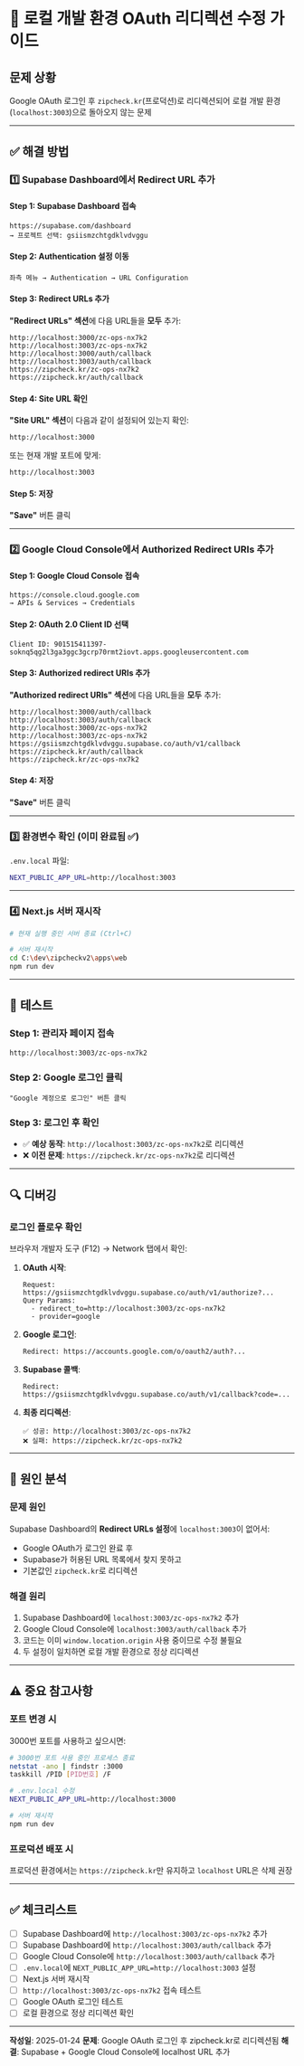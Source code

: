 # 🔧 로컬 개발 환경 OAuth 리디렉션 수정 가이드

## 문제 상황
Google OAuth 로그인 후 `zipcheck.kr`(프로덕션)로 리디렉션되어 로컬 개발 환경(`localhost:3003`)으로 돌아오지 않는 문제

---

## ✅ 해결 방법

### 1️⃣ Supabase Dashboard에서 Redirect URL 추가

#### Step 1: Supabase Dashboard 접속
```
https://supabase.com/dashboard
→ 프로젝트 선택: gsiismzchtgdklvdvggu
```

#### Step 2: Authentication 설정 이동
```
좌측 메뉴 → Authentication → URL Configuration
```

#### Step 3: Redirect URLs 추가
**"Redirect URLs" 섹션**에 다음 URL들을 **모두** 추가:

```
http://localhost:3000/zc-ops-nx7k2
http://localhost:3003/zc-ops-nx7k2
http://localhost:3000/auth/callback
http://localhost:3003/auth/callback
https://zipcheck.kr/zc-ops-nx7k2
https://zipcheck.kr/auth/callback
```

#### Step 4: Site URL 확인
**"Site URL" 섹션**이 다음과 같이 설정되어 있는지 확인:

```
http://localhost:3000
```

또는 현재 개발 포트에 맞게:

```
http://localhost:3003
```

#### Step 5: 저장
**"Save"** 버튼 클릭

---

### 2️⃣ Google Cloud Console에서 Authorized Redirect URIs 추가

#### Step 1: Google Cloud Console 접속
```
https://console.cloud.google.com
→ APIs & Services → Credentials
```

#### Step 2: OAuth 2.0 Client ID 선택
```
Client ID: 901515411397-soknq5qg2l3ga3ggc3gcrp70rmt2iovt.apps.googleusercontent.com
```

#### Step 3: Authorized redirect URIs 추가
**"Authorized redirect URIs" 섹션**에 다음 URL들을 **모두** 추가:

```
http://localhost:3000/auth/callback
http://localhost:3003/auth/callback
http://localhost:3000/zc-ops-nx7k2
http://localhost:3003/zc-ops-nx7k2
https://gsiismzchtgdklvdvggu.supabase.co/auth/v1/callback
https://zipcheck.kr/auth/callback
https://zipcheck.kr/zc-ops-nx7k2
```

#### Step 4: 저장
**"Save"** 버튼 클릭

---

### 3️⃣ 환경변수 확인 (이미 완료됨 ✅)

`.env.local` 파일:
```bash
NEXT_PUBLIC_APP_URL=http://localhost:3003
```

---

### 4️⃣ Next.js 서버 재시작

```bash
# 현재 실행 중인 서버 종료 (Ctrl+C)

# 서버 재시작
cd C:\dev\zipcheckv2\apps\web
npm run dev
```

---

## 🧪 테스트

### Step 1: 관리자 페이지 접속
```
http://localhost:3003/zc-ops-nx7k2
```

### Step 2: Google 로그인 클릭
```
"Google 계정으로 로그인" 버튼 클릭
```

### Step 3: 로그인 후 확인
- ✅ **예상 동작**: `http://localhost:3003/zc-ops-nx7k2`로 리디렉션
- ❌ **이전 문제**: `https://zipcheck.kr/zc-ops-nx7k2`로 리디렉션

---

## 🔍 디버깅

### 로그인 플로우 확인

브라우저 개발자 도구 (F12) → Network 탭에서 확인:

1. **OAuth 시작**:
   ```
   Request: https://gsiismzchtgdklvdvggu.supabase.co/auth/v1/authorize?...
   Query Params:
     - redirect_to=http://localhost:3003/zc-ops-nx7k2
     - provider=google
   ```

2. **Google 로그인**:
   ```
   Redirect: https://accounts.google.com/o/oauth2/auth?...
   ```

3. **Supabase 콜백**:
   ```
   Redirect: https://gsiismzchtgdklvdvggu.supabase.co/auth/v1/callback?code=...
   ```

4. **최종 리디렉션**:
   ```
   ✅ 성공: http://localhost:3003/zc-ops-nx7k2
   ❌ 실패: https://zipcheck.kr/zc-ops-nx7k2
   ```

---

## 📝 원인 분석

### 문제 원인
Supabase Dashboard의 **Redirect URLs 설정**에 `localhost:3003`이 없어서:
- Google OAuth가 로그인 완료 후
- Supabase가 허용된 URL 목록에서 찾지 못하고
- 기본값인 `zipcheck.kr`로 리디렉션

### 해결 원리
1. Supabase Dashboard에 `localhost:3003/zc-ops-nx7k2` 추가
2. Google Cloud Console에 `localhost:3003/auth/callback` 추가
3. 코드는 이미 `window.location.origin` 사용 중이므로 수정 불필요
4. 두 설정이 일치하면 로컬 개발 환경으로 정상 리디렉션

---

## ⚠️ 중요 참고사항

### 포트 변경 시
3000번 포트를 사용하고 싶으시면:

```bash
# 3000번 포트 사용 중인 프로세스 종료
netstat -ano | findstr :3000
taskkill /PID [PID번호] /F

# .env.local 수정
NEXT_PUBLIC_APP_URL=http://localhost:3000

# 서버 재시작
npm run dev
```

### 프로덕션 배포 시
프로덕션 환경에서는 `https://zipcheck.kr`만 유지하고 `localhost` URL은 삭제 권장

---

## ✅ 체크리스트

- [ ] Supabase Dashboard에 `http://localhost:3003/zc-ops-nx7k2` 추가
- [ ] Supabase Dashboard에 `http://localhost:3003/auth/callback` 추가
- [ ] Google Cloud Console에 `http://localhost:3003/auth/callback` 추가
- [ ] `.env.local`에 `NEXT_PUBLIC_APP_URL=http://localhost:3003` 설정
- [ ] Next.js 서버 재시작
- [ ] `http://localhost:3003/zc-ops-nx7k2` 접속 테스트
- [ ] Google OAuth 로그인 테스트
- [ ] 로컬 환경으로 정상 리디렉션 확인

---

**작성일**: 2025-01-24
**문제**: Google OAuth 로그인 후 zipcheck.kr로 리디렉션됨
**해결**: Supabase + Google Cloud Console에 localhost URL 추가
